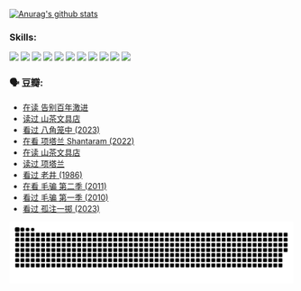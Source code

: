 
[![Anurag's github stats](https://github-readme-stats.vercel.app/api?username=w940853815)](https://github.com/anuraghazra/github-readme-stats)

### Skills:

<code><img height="32" src="https://cdn.jsdelivr.net/npm/simple-icons@v5/icons/python.svg"></code>
<code><img height="32" src="https://cdn.jsdelivr.net/npm/simple-icons@v5/icons/javascript.svg"></code>
<code><img height="32" src="https://cdn.jsdelivr.net/npm/simple-icons@v5/icons/django.svg"></code>
<code><img height="32" src="https://cdn.jsdelivr.net/npm/simple-icons@v5/icons/flask.svg"></code>
<code><img height="32" src="https://cdn.jsdelivr.net/npm/simple-icons@v5/icons/vuetify.svg"></code>
<code><img height="32" src="https://cdn.jsdelivr.net/npm/simple-icons@v5/icons/git.svg"></code>
<code><img height="32" src="https://cdn.jsdelivr.net/npm/simple-icons@v5/icons/docker.svg"></code>
<code><img height="32" src="https://cdn.jsdelivr.net/npm/simple-icons@v5/icons/postgresql.svg"></code>
<code><img height="32" src="https://cdn.jsdelivr.net/npm/simple-icons@v5/icons/elasticsearch.svg"></code>
<code><img height="32" src="https://cdn.jsdelivr.net/npm/simple-icons@v5/icons/macos.svg"></code>
<code><img height="32" src="https://cdn.jsdelivr.net/npm/simple-icons@v5/icons/linux.svg"></code>

### 🗣 豆瓣:

<!-- DOUBAN-ACTIVITIES:START -->
- [在读 告别百年激进](https://www.douban.com/people/136069238/status/4374953075/?_i=94998570)
- [读过 山茶文具店](https://www.douban.com/people/136069238/status/4374952154/?_i=94998570)
- [看过 八角笼中‎ (2023)](https://www.douban.com/people/136069238/status/4367541707/?_i=94998570)
- [在看 项塔兰 Shantaram‎ (2022)](https://www.douban.com/people/136069238/status/4365497032/?_i=94998570)
- [在读 山茶文具店](https://www.douban.com/people/136069238/status/4364620725/?_i=94998570)
- [读过 项塔兰](https://www.douban.com/people/136069238/status/4364620288/?_i=94998570)
- [看过 老井‎ (1986)](https://www.douban.com/people/136069238/status/4362366672/?_i=94998570)
- [在看 毛骗 第二季‎ (2011)](https://www.douban.com/people/136069238/status/4355752869/?_i=94998570)
- [看过 毛骗 第一季‎ (2010)](https://www.douban.com/people/136069238/status/4355752667/?_i=94998570)
- [看过 孤注一掷‎ (2023)](https://www.douban.com/people/136069238/status/4354774568/?_i=94998570)
<!-- DOUBAN-ACTIVITIES:END -->


![Snake animation](https://raw.githubusercontent.com/w940853815/w940853815/output/github-contribution-grid-snake.svg)

<!--
**w940853815/w940853815** is a ✨ _special_ ✨ repository because its `README.md` (this file) appears on your GitHub profile.

Here are some ideas to get you started:

- 🔭 I’m currently working on ...
- 🌱 I’m currently learning ...
- 👯 I’m looking to collaborate on ...
- 🤔 I’m looking for help with ...
- 💬 Ask me about ...
- 📫 How to reach me: ...
- 😄 Pronouns: ...
- ⚡ Fun fact: ...
-->
